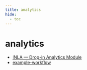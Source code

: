 ```yaml
---
title: analytics
hide:
  - toc
---
```


# analytics

- [INLA — Drop-in Analytics Module](/analytics-library/inla/)  
  <small></small>
- [example-workflow](/analytics-library/example-workflow/)  
  <small></small>